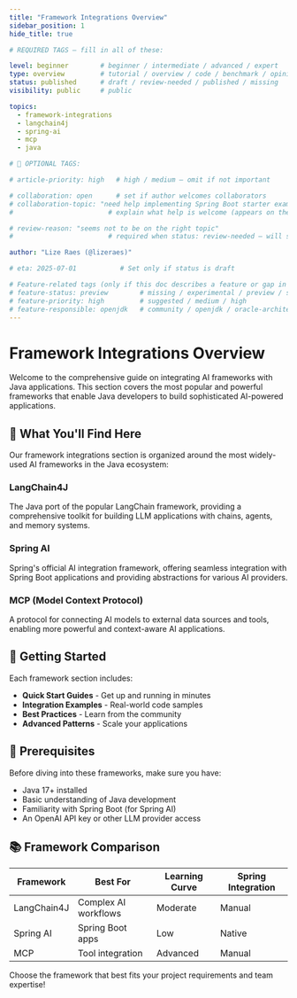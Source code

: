 ```yaml
---
title: "Framework Integrations Overview"
sidebar_position: 1
hide_title: true

# REQUIRED TAGS — fill in all of these:

level: beginner        # beginner / intermediate / advanced / expert
type: overview         # tutorial / overview / code / benchmark / opinion / api-doc
status: published      # draft / review-needed / published / missing
visibility: public     # public

topics:
  - framework-integrations
  - langchain4j
  - spring-ai
  - mcp
  - java

# 🧩 OPTIONAL TAGS:

# article-priority: high   # high / medium — omit if not important

# collaboration: open      # set if author welcomes collaborators
# collaboration-topic: "need help implementing Spring Boot starter examples"  
#                        # explain what help is welcome (appears on the dashboard & collab page)

# review-reason: "seems not to be on the right topic"
#                        # required when status: review-needed — will show on the article and in the dashboard

author: "Lize Raes (@lizeraes)"

# eta: 2025-07-01           # Set only if status is draft

# Feature-related tags (only if this doc describes a feature or gap in Java+AI):
# feature-status: preview        # missing / experimental / preview / stable / specified
# feature-priority: high         # suggested / medium / high
# feature-responsible: openjdk   # community / openjdk / oracle-architects / jsr / vendor:redhat / project-lead:<name>
---
```


# Framework Integrations Overview

Welcome to the comprehensive guide on integrating AI frameworks with Java applications. This section covers the most popular and powerful frameworks that enable Java developers to build sophisticated AI-powered applications.

## 🎯 What You'll Find Here

Our framework integrations section is organized around the most widely-used AI frameworks in the Java ecosystem:

### **LangChain4J** 
The Java port of the popular LangChain framework, providing a comprehensive toolkit for building LLM applications with chains, agents, and memory systems.

### **Spring AI**
Spring's official AI integration framework, offering seamless integration with Spring Boot applications and providing abstractions for various AI providers.

### **MCP (Model Context Protocol)**
A protocol for connecting AI models to external data sources and tools, enabling more powerful and context-aware AI applications.

## 🚀 Getting Started

Each framework section includes:
- **Quick Start Guides** - Get up and running in minutes
- **Integration Examples** - Real-world code samples
- **Best Practices** - Learn from the community
- **Advanced Patterns** - Scale your applications

## 🔧 Prerequisites

Before diving into these frameworks, make sure you have:
- Java 17+ installed
- Basic understanding of Java development
- Familiarity with Spring Boot (for Spring AI)
- An OpenAI API key or other LLM provider access

## 📚 Framework Comparison

| Framework | Best For | Learning Curve | Spring Integration |
|-----------|----------|----------------|-------------------|
| LangChain4J | Complex AI workflows | Moderate | Manual |
| Spring AI | Spring Boot apps | Low | Native |
| MCP | Tool integration | Advanced | Manual |

Choose the framework that best fits your project requirements and team expertise!
